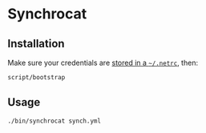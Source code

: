 # Synchrocat

## Installation

Make sure your credentials are [stored in a `~/.netrc`](https://github.com/octokit/octokit.rb#using-a-netrc-file), then:

```bash
script/bootstrap
```

## Usage

```bash
./bin/synchrocat synch.yml
```
